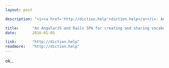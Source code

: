 ```yaml
---
layout: post

description: "<i><a href='http://diction.help'>diction.help</a></i>: An <a href='http://github.com/kylesb/diction.help#dictionhelp'>open-source</a>, single-page web application for creating, and sharing collections of vocabulary words (i.e. lists) from Oxford's Dictionary API."

title: 		"An AngularJS and Rails SPA for creating and sharing vocabulary lists"
date:   	2016-01-05

link: 		"http://diction.help"
readmore:	"http://diction.help"
---
```


ok...